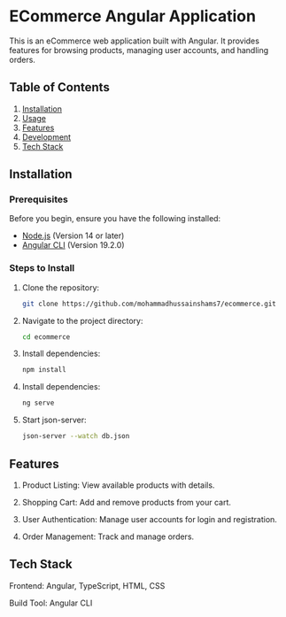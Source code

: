 # ECommerce Angular Application

This is an eCommerce web application built with Angular. It provides features for browsing products, managing user accounts, and handling orders.

## Table of Contents

1. [Installation](#installation)
2. [Usage](#usage)
3. [Features](#features)
4. [Development](#development)
5. [Tech Stack](#tech-stack)


## Installation

### Prerequisites

Before you begin, ensure you have the following installed:

- [Node.js](https://nodejs.org/) (Version 14 or later)
- [Angular CLI](https://angular.io/cli) (Version 19.2.0)

### Steps to Install

1. Clone the repository:
   ```bash
   git clone https://github.com/mohammadhussainshams7/ecommerce.git
2. Navigate to the project directory:
    ```bash
    cd ecommerce
3. Install dependencies:
    ```bash
    npm install
4. Install dependencies:
    ```bash
    ng serve
5. Start json-server:
   ```bash
   json-server --watch db.json


## Features
1. Product Listing: View available products with details.

2. Shopping Cart: Add and remove products from your cart.

3. User Authentication: Manage user accounts for login and registration.

4. Order Management: Track and manage orders.
## Tech Stack
Frontend: Angular, TypeScript, HTML, CSS

Build Tool: Angular CLI


